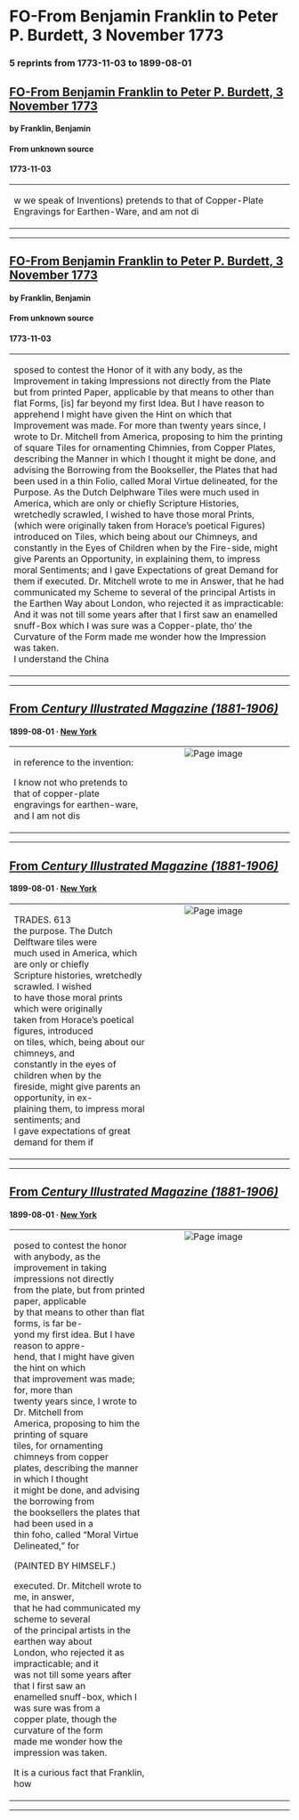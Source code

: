 
# FO-From Benjamin Franklin to Peter P. Burdett, 3 November 1773

### 5 reprints from 1773-11-03 to 1899-08-01

## [FO-From Benjamin Franklin to Peter P. Burdett, 3 November 1773](https://founders.archives.gov/documents/Franklin/01-20-02-0247)

#### by Franklin, Benjamin

#### From unknown source

#### 1773-11-03

<table style="width: 100%;"><tr><td style="width: 50%">

w we speak of Inventions) pretends to that of Copper-Plate Engravings for Earthen-Ware, and am not di
</td></tr></table>

---

## [FO-From Benjamin Franklin to Peter P. Burdett, 3 November 1773](https://founders.archives.gov/documents/Franklin/01-20-02-0247)

#### by Franklin, Benjamin

#### From unknown source

#### 1773-11-03

<table style="width: 100%;"><tr><td style="width: 50%">

sposed to contest the Honor of it with any body, as the Improvement in taking Impressions not directly from the Plate but from printed Paper, applicable by that means to other than flat Forms, [is] far beyond my first Idea. But I have reason to apprehend I might have given the Hint on which that Improvement was made. For more than twenty years since, I wrote to Dr. Mitchell from America, proposing to him the printing of square Tiles for ornamenting Chimnies, from Copper Plates, describing the Manner in which I thought it might be done, and advising the Borrowing from the Bookseller, the Plates that had been used in a thin Folio, called Moral Virtue delineated, for the Purpose. As the Dutch Delphware Tiles were much used in America, which are only or chiefly Scripture Histories, wretchedly scrawled, I wished to have those moral Prints, (which were originally taken from Horace’s poetical Figures) introduced on Tiles, which being about our Chimneys, and constantly in the Eyes of Children when by the Fire-side, might give Parents an Opportunity, in explaining them, to impress moral Sentiments; and I gave Expectations of great Demand for them if executed. Dr. Mitchell wrote to me in Answer, that he had communicated my Scheme to several of the principal Artists in the Earthen Way about London, who rejected it as impracticable: And it was not till some years after that I first saw an enamelled snuff-Box which I was sure was a Copper-plate, tho’ the Curvature of the Form made me wonder how the Impression was taken.  
I understand the China 
</td></tr></table>

---

## [From _Century Illustrated Magazine (1881-1906)_](https://archive.org/details/sim_century-illustrated-monthly-magazine_1899-08_58_4/page/n130/mode/1up?view=theater)

#### 1899-08-01 &middot; [New York](http://dbpedia.org/resource/New_York_City)

<table style="width: 100%;"><tr><td style="width: 50%">

  
in reference to the invention:  
  
I know not who pretends to that of copper-plate  
engravings for earthen-ware, and I am not dis
</td><td style="width: 50%; max-height: 75%; margin: auto; display: block;">
<img alt="Page image" src="https://iiif.archive.org/iiif/sim_century-illustrated-monthly-magazine_1899-08_58_4&#0036;130/pct:12.971698,20.486111,34.709119,3.846154/600,/0/default.jpg"/>
</td>
</tr></table>

---

## [From _Century Illustrated Magazine (1881-1906)_](https://archive.org/details/sim_century-illustrated-monthly-magazine_1899-08_58_4/page/n130/mode/1up?view=theater)

#### 1899-08-01 &middot; [New York](http://dbpedia.org/resource/New_York_City)

<table style="width: 100%;"><tr><td style="width: 50%">

  
TRADES. 613  
the purpose. The Dutch Delftware tiles were  
much used in America, which are only or chiefly  
Scripture histories, wretchedly scrawled. I wished  
to have those moral prints which were originally  
taken from Horace’s poetical figures, introduced  
on tiles, which, being about our chimneys, and  
constantly in the eyes of children when by the  
fireside, might give parents an opportunity, in ex-  
plaining them, to impress moral sentiments; and  
I gave expectations of great demand for them if
</td><td style="width: 50%; max-height: 75%; margin: auto; display: block;">
<img alt="Page image" src="https://iiif.archive.org/iiif/sim_century-illustrated-monthly-magazine_1899-08_58_4&#0036;130/pct:49.213836,10.363248,34.787736,13.888889/600,/0/default.jpg"/>
</td>
</tr></table>

---

## [From _Century Illustrated Magazine (1881-1906)_](https://archive.org/details/sim_century-illustrated-monthly-magazine_1899-08_58_4/page/n130/mode/1up?view=theater)

#### 1899-08-01 &middot; [New York](http://dbpedia.org/resource/New_York_City)

<table style="width: 100%;"><tr><td style="width: 50%">

  
posed to contest the honor with anybody, as the  
improvement in taking impressions not directly  
from the plate, but from printed paper, applicable  
by that means to other than flat forms, is far be-  
yond my first idea. But I have reason to appre-  
hend, that I might have given the hint on which  
that improvement was made; for, more than  
twenty years since, I wrote to Dr. Mitchell from  
America, proposing to him the printing of square  
tiles, for ornamenting chimneys from copper  
plates, describing the manner in which I thought  
it might be done, and advising the borrowing from  
the booksellers the plates that had been used in a  
thin foho, called “Moral Virtue Delineated,” for  
  
  
  
(PAINTED BY HIMSELF.)  
  
executed. Dr. Mitchell wrote to me, in answer,  
that he had communicated my scheme to several  
of the principal artists in the earthen way about  
London, who rejected it as impracticable; and it  
was not till some years after that I first saw an  
enamelled snuff-box, which I was sure was from a  
copper plate, though the curvature of the form  
made me wonder how the impression was taken.  
  
It is a curious fact that Franklin, how
</td><td style="width: 50%; max-height: 75%; margin: auto; display: block;">
<img alt="Page image" src="https://iiif.archive.org/iiif/sim_century-illustrated-monthly-magazine_1899-08_58_4&#0036;130/pct:12.067610,70.993590,71.147799,18.055556/600,/0/default.jpg"/>
</td>
</tr></table>

---

